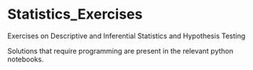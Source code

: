 # Statistics_Exercises
Exercises on Descriptive and Inferential Statistics and Hypothesis Testing

Solutions that require programming are present in the relevant python notebooks.
